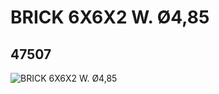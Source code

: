 # BRICK 6X6X2 W. Ø4,85
## 47507
![BRICK 6X6X2 W. Ø4,85](https://lc-www-live-s.legocdn.com/media/bricks/5/2/4209722.jpg)